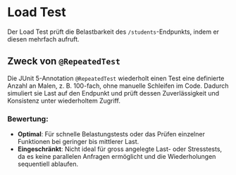 # Load Test

Der Load Test prüft die Belastbarkeit des `/students`-Endpunkts, indem er diesen mehrfach aufruft. 

## Zweck von `@RepeatedTest`

Die JUnit 5-Annotation `@RepeatedTest` wiederholt einen Test eine definierte Anzahl an Malen, z. B. 100-fach, ohne manuelle Schleifen im Code. Dadurch simuliert sie Last auf den Endpunkt und prüft dessen Zuverlässigkeit und Konsistenz unter wiederholtem Zugriff.

### Bewertung:
- **Optimal**: Für schnelle Belastungstests oder das Prüfen einzelner Funktionen bei geringer bis mittlerer Last.
- **Eingeschränkt**: Nicht ideal für gross angelegte Last- oder Stresstests, da es keine parallelen Anfragen ermöglicht und die Wiederholungen sequentiell ablaufen.